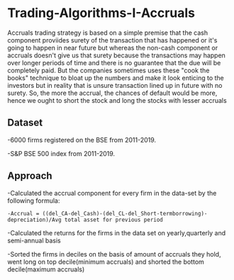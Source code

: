 # Trading-Algorithms-I-Accruals
Accruals trading strategy is based on a simple premise that the cash component proviides surety of the transaction that has happened or it's going to happen in near future but whereas the non-cash component or accruals doesn't give us that surety because the transactions may happen over longer periods of time and there is no guarantee that the due will be completely paid. But the companies sometimes uses these "cook the books" technique to bloat up the numbers and make it look enticing to the investors but in reality that is unsure transaction lined up in future with no surety. So, the more the accrual, the chances of default would be more, hence we ought to short the stock and long the stocks with lesser accruals 

## Dataset
-6000 firms registered on the BSE from 2011-2019.

-S&P BSE 500 index from 2011-2019.

## Approach
-Calculated the accrual component for every firm in the data-set by the following formula:

    -Accrual = ((del_CA-del_Cash)-(del_CL-del_Short-termborrowing)-depreciation)/Avg total asset for previous period
    
-Calculated the returns for the firms in the data set on yearly,quarterly and semi-annual basis
    
-Sorted the firms in deciles on the basis of amount of accruals they hold, went long on top decile(minimum accruals) and shorted the bottom decile(maximum accruals)
